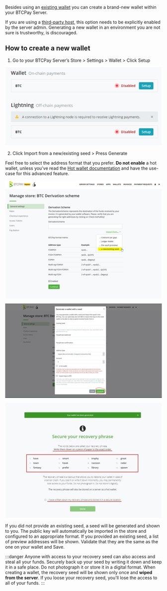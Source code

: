 Besides using an [existing wallet](./WalletSetup.md#use-an-existing-wallet) you can create a brand-new wallet within your BTCPay Server.

If you are using a [third-party host](./ThirdPartyHosting.md), this option needs to be explicitly enabled by the server admin. Generating a new wallet in an environment you are not sure is trustworthy, is discouraged.

## How to create a new wallet

1. Go to your BTCPay Server’s Store > Settings > Wallet > Click Setup

![](./img/createwallet/Setup0.png)

2. Click Import from a new/existing seed > Press Generate

Feel free to select the address format that you prefer. **Do not enable** a hot wallet, unless you've read the [Hot wallet documentation](./HotWallet.md) and have the use-case for this advanced feature.

![](./img/hotwallet/Setup1.png)

![](./img/createwallet/createawallet.jpg)

![](./img/createwallet/recoveryseedbackup.jpg)

If you did not provide an existing seed, a seed will be generated and shown to you. The public key will automatically be imported in the store and configured to an appropriate format.
If you provided an existing seed, a list of preview addresses will be shown. Validate that they are the same as the one on your wallet and Save.

:::danger
Anyone with access to your recovery seed can also access and steal all your funds. Securely back up your seed by writing it down and keep it in a safe place. Do not photograph it or store it in a digital format. When creating a wallet, the recovery seed will be shown only once and **wiped from the server**. If you loose your recovery seed, you'll lose the access to all of your funds.
:::
